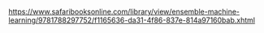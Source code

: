 https://www.safaribooksonline.com/library/view/ensemble-machine-learning/9781788297752/f1165636-da31-4f86-837e-814a97160bab.xhtml

